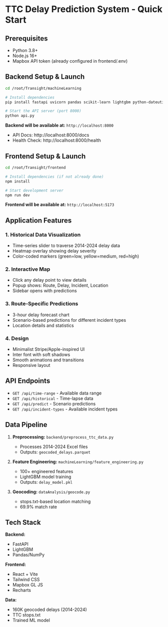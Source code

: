 # TTC Delay Prediction System - Quick Start

## Prerequisites
- Python 3.8+
- Node.js 16+
- Mapbox API token (already configured in frontend/.env)

## Backend Setup & Launch

```bash
cd /root/Transight/machineLearning

# Install dependencies
pip install fastapi uvicorn pandas scikit-learn lightgbm python-dateutil

# Start the API server (port 8000)
python api.py
```

**Backend will be available at:** `http://localhost:8000`
- API Docs: http://localhost:8000/docs
- Health Check: http://localhost:8000/health

## Frontend Setup & Launch

```bash
cd /root/Transight/frontend

# Install dependencies (if not already done)
npm install

# Start development server
npm run dev
```

**Frontend will be available at:** `http://localhost:5173`

## Application Features

### 1. Historical Data Visualization
- Time-series slider to traverse 2014-2024 delay data
- Heatmap overlay showing delay severity
- Color-coded markers (green=low, yellow=medium, red=high)

### 2. Interactive Map
- Click any delay point to view details
- Popup shows: Route, Delay, Incident, Location
- Sidebar opens with predictions

### 3. Route-Specific Predictions
- 3-hour delay forecast chart
- Scenario-based predictions for different incident types
- Location details and statistics

### 4. Design
- Minimalist Stripe/Apple-inspired UI
- Inter font with soft shadows
- Smooth animations and transitions
- Responsive layout

## API Endpoints

- `GET /api/time-range` - Available data range
- `GET /api/historical` - Time-lapse data
- `GET /api/predict` - Scenario predictions
- `GET /api/incident-types` - Available incident types

## Data Pipeline

1. **Preprocessing:** `backend/preprocess_ttc_data.py`
   - Processes 2014-2024 Excel files
   - Outputs: `geocoded_delays.parquet`

2. **Feature Engineering:** `machineLearning/feature_engineering.py`
   - 100+ engineered features
   - LightGBM model training
   - Outputs: `delay_model.pkl`

3. **Geocoding:** `dataAnalysis/geocode.py`
   - stops.txt-based location matching
   - 69.9% match rate

## Tech Stack

**Backend:**
- FastAPI
- LightGBM
- Pandas/NumPy

**Frontend:**
- React + Vite
- Tailwind CSS
- Mapbox GL JS
- Recharts

**Data:**
- 160K geocoded delays (2014-2024)
- TTC stops.txt
- Trained ML model
